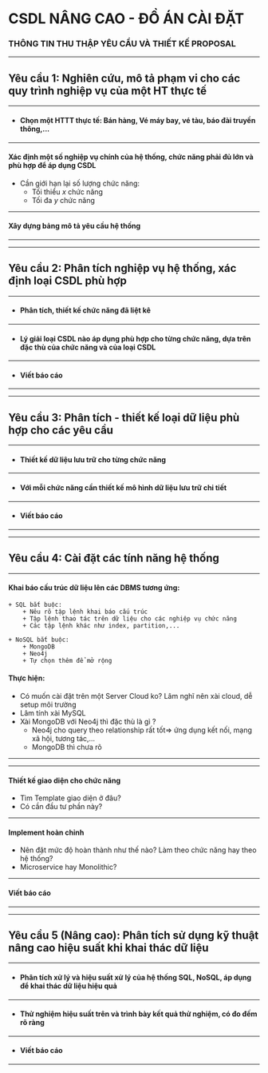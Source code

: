 # CSDL NÂNG CAO - ĐỒ ÁN CÀI ĐẶT

### THÔNG TIN THU THẬP YÊU CẦU VÀ THIẾT KẾ PROPOSAL

___

## Yêu cầu 1: Nghiên cứu, mô tả phạm vi cho các quy trình nghiệp vụ của một HT thực tế

___

+ #### Chọn một HTTT thực tế: Bán hàng, Vé máy bay, vé tàu, báo đài truyền thông,...

___   

#### Xác định một số nghiệp vụ chính của hệ thống, chức năng phải đủ lớn và phù hợp để áp dụng CSDL
+ Cần giới hạn lại số lượng chức năng:
  + Tối thiểu _x_ chức năng
  + Tối đa _y_ chức năng
 ___

#### Xây dựng bảng mô tả yêu cầu hệ thống

___
___

## Yêu cầu 2: Phân tích nghiệp vụ hệ thống, xác định loại CSDL phù hợp

___

+ #### Phân tích, thiết kế chức năng đã liệt kê

___

+ #### Lý giải loại CSDL nào áp dụng phù hợp cho từng chức năng, dựa trên đặc thù của chức năng và của loại CSDL

___

+ #### Viết báo cáo

___
___

## Yêu cầu 3: Phân tích - thiết kế loại dữ liệu phù hợp cho các yêu cầu

___

+ #### Thiết kế dữ liệu lưu trữ cho từng chức năng

___

+ #### Với mỗi chức năng cần thiết kế mô hình dữ liệu lưu trữ chi tiết

___

+ #### Viết báo cáo

___
___

## Yêu cầu 4: Cài đặt các tính năng hệ thống

___

#### Khai báo cấu trúc dữ liệu lên các DBMS tương ứng:
    + SQL bắt buộc:
        + Nêu rõ tập lệnh khai báo cấu trúc
        + Tập lệnh thao tác trên dữ liệu cho các nghiệp vụ chức năng
        + Các tập lệnh khác như index, partition,...

    + NoSQL bắt buộc:
        + MongoDB
        + Neo4j
        + Tự chọn thêm để mở rộng

#### Thực hiện:
+ Có muốn cài đặt trên một Server Cloud ko? Lâm nghĩ nên xài cloud, dễ setup môi trường
+ Lâm tính xài MySQL
+ Xài MongoDB với Neo4j thì đặc thù là gì ?
    + Neo4j cho query theo relationship rất tốt=> ứng dụng kết nối, mạng xã hội, tương tác,...
    + MongoDB thì chưa rõ

___
___

#### Thiết kế giao diện cho chức năng
+ Tìm Template giao diện ở đâu?
+ Có cần đầu tư phần này?
___

#### Implement hoàn chỉnh
+ Nên đặt mức độ hoàn thành như thế nào? Làm theo chức năng hay theo hệ thống?
+ Microservice hay Monolithic?
___

#### Viết báo cáo

___
___

## Yêu cầu 5 (Nâng cao): Phân tích sử dụng kỹ thuật nâng cao hiệu suất khi khai thác dữ liệu

___

+ #### Phân tích xử lý và hiệu suất xử lý của hệ thống SQL, NoSQL, áp dụng để khai thác dữ liệu hiệu quả

___

+ #### Thử nghiệm hiệu suất trên và trình bày kết quả thử nghiệm, có đo đếm rõ ràng

___

+ #### Viết báo cáo

___
